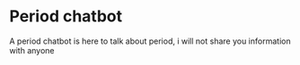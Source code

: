 # Period chatbot
A period chatbot is here to talk about period, i will not share you information with anyone

